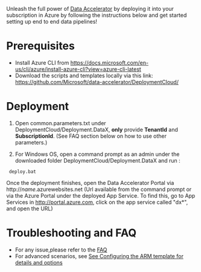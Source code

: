 Unleash the full power of [Data Accelerator](Data-accelerator) by deploying it into your subscription in Azure by following the instructions below and get started setting up end to end data pipelines! 

# Prerequisites
 - Install Azure CLI from https://docs.microsoft.com/en-us/cli/azure/install-azure-cli?view=azure-cli-latest
 - Download the scripts and templates locally via this link: https://github.com/Microsoft/data-accelerator/DeploymentCloud/

# Deployment
1. Open common.parameters.txt under DeploymentCloud/Deployment.DataX, **only** provide **TenantId** and **SubscriptionId**.  (See FAQ section below on how to use other parameters.)

1. For Windows OS, open a command prompt as an admin under the downloaded folder DeploymentCloud/Deployment.DataX and run :

```
 deploy.bat 
```

Once the deployment finishes, open the Data Accelerator Portal via http://_name_.azurewebsites.net (Url available from the command prompt or via the Azure Portal under the deployed App Service. To find this, go to App Services in http://portal.azure.com, click on the app service called "dx*", and open the URL)
   
# Troubleshooting and FAQ
 - For any issue,please refer to the [FAQ](https://github.com/Microsoft/data-accelerator/wiki/FAQ#arm-deployment-faq)
 - For advanced scenarios, see [See Configuring the ARM template for details and options](https://github.com/Microsoft/data-accelerator/wiki/Arm-Parameters)
	
